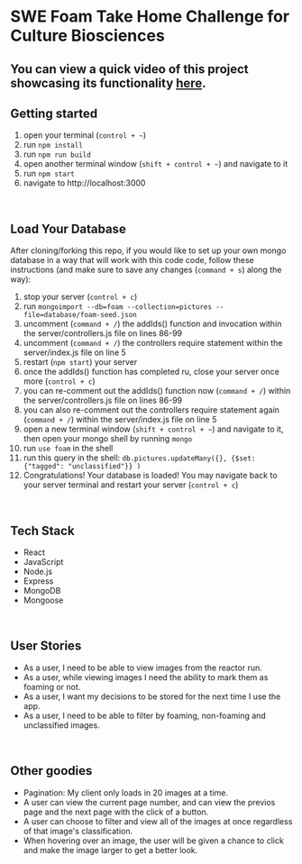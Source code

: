# SWE Foam Take Home Challenge for Culture Biosciences

## You can view a quick video of this project showcasing its functionality [here](https://www.loom.com/share/05d29b9f1fd34e21b792910443dbceea).

## Getting started
1. open your terminal (`control + ~`)
2. run `npm install`
3. run `npm run build`
4. open another terminal window (`shift + control + ~`) and navigate to it
5. run `npm start`
6. navigate to http://localhost:3000
<br>

## Load Your Database
After cloning/forking this repo, if you would like to set up your own mongo database in a way that will work with this code code, follow these instructions (and make sure to save any changes (`command + s`) along the way):
1. stop your server (`control + c`)
2. run `mongoimport --db=foam --collection=pictures --file=database/foam-seed.json`
3. uncomment (`command + /`) the addIds() function and invocation within the server/controllers.js file on lines 86-99
4. uncomment (`command + /`) the controllers require statement within the server/index.js file on line 5
5. restart (`npm start`) your server
6. once the addIds() function has completed ru, close your server once more (`control + c`)
7. you can re-comment out the addIds() function now (`command + /`) within the server/controllers.js file on lines 86-99
8. you can also re-comment out the controllers require statement again (`command + /`) within the server/index.js file on line 5
9. open a new terminal window (`shift + control + ~`) and navigate to it, then open your mongo shell by running `mongo`
10. run `use foam` in the shell
11. run this query in the shell: `db.pictures.updateMany({}, {$set: {"tagged": "unclassified"}} )`
12. Congratulations! Your database is loaded! You may navigate back to your server terminal and restart your server (`control + c`)
<br>

## Tech Stack
- React
- JavaScript
- Node.js
- Express
- MongoDB
- Mongoose
<br>

## User Stories
- As a user, I need to be able to view images from the reactor run.
- As a user, while viewing images I need the ability to mark them as foaming or not.
- As a user, I want my decisions to be stored for the next time I use the app.
- As a user, I need to be able to filter by foaming, non-foaming and unclassified images.
<br>

## Other goodies
- Pagination: My client only loads in 20 images at a time.
- A user can view the current page number, and can view the previos page and the next page with the click of a button.
- A user can choose to filter and view all of the images at once regardless of that image's classification.
- When hovering over an image, the user will be given a chance to click and make the image larger to get a better look.